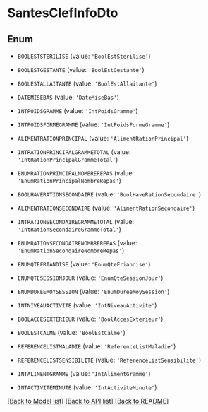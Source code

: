 # SantesClefInfoDto


## Enum

* `BOOLESTSTERILISE` (value: `'BoolEstSterilise'`)

* `BOOLESTGESTANTE` (value: `'BoolEstGestante'`)

* `BOOLESTALLAITANTE` (value: `'BoolEstAllaitante'`)

* `DATEMISEBAS` (value: `'DateMiseBas'`)

* `INTPOIDSGRAMME` (value: `'IntPoidsGramme'`)

* `INTPOIDSFORMEGRAMME` (value: `'IntPoidsFormeGramme'`)

* `ALIMENTRATIONPRINCIPAL` (value: `'AlimentRationPrincipal'`)

* `INTRATIONPRINCIPALGRAMMETOTAL` (value: `'IntRationPrincipalGrammeTotal'`)

* `ENUMRATIONPRINCIPALNOMBREREPAS` (value: `'EnumRationPrincipalNombreRepas'`)

* `BOOLHAVERATIONSECONDAIRE` (value: `'BoolHaveRationSecondaire'`)

* `ALIMENTRATIONSECONDAIRE` (value: `'AlimentRationSecondaire'`)

* `INTRATIONSECONDAIREGRAMMETOTAL` (value: `'IntRationSecondaireGrammeTotal'`)

* `ENUMRATIONSECONDAIRENOMBREREPAS` (value: `'EnumRationSecondaireNombreRepas'`)

* `ENUMQTEFRIANDISE` (value: `'EnumQteFriandise'`)

* `ENUMQTESESSIONJOUR` (value: `'EnumQteSessionJour'`)

* `ENUMDUREEMOYSESSION` (value: `'EnumDureeMoySession'`)

* `INTNIVEAUACTIVITE` (value: `'IntNiveauActivite'`)

* `BOOLACCESEXTERIEUR` (value: `'BoolAccesExterieur'`)

* `BOOLESTCALME` (value: `'BoolEstCalme'`)

* `REFERENCELISTMALADIE` (value: `'ReferenceListMaladie'`)

* `REFERENCELISTSENSIBILITE` (value: `'ReferenceListSensibilite'`)

* `INTALIMENTGRAMME` (value: `'IntAlimentGramme'`)

* `INTACTIVITEMINUTE` (value: `'IntActiviteMinute'`)

[[Back to Model list]](../README.md#documentation-for-models) [[Back to API list]](../README.md#documentation-for-api-endpoints) [[Back to README]](../README.md)


